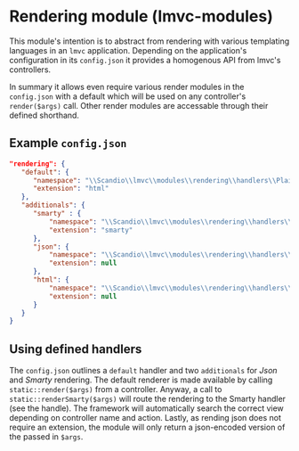 # Rendering module (lmvc-modules)

This module's intention is to abstract from rendering with various templating languages in an `lmvc` application.
Depending on the application's configuration in its `config.json` it provides a homogenous API from lmvc's controllers.

In summary it allows even require various render modules in the `config.json` with a default which will be used
on any controller's `render($args)` call. Other render modules are accessable through their defined shorthand.

## Example `config.json`

```json
"rendering": {
   "default": {
      "namespace": "\\Scandio\\lmvc\\modules\\rendering\\handlers\\PlainHandler",
      "extension": "html"
   },
   "additionals": {
      "smarty" : {
          "namespace": "\\Scandio\\lmvc\\modules\\rendering\\handlers\\SmartyHandler",
          "extension": "smarty"
      },
      "json": {
          "namespace": "\\Scandio\\lmvc\\modules\\rendering\\handlers\\JsonHandler",
          "extension": null
      },
      "html": {
          "namespace": "\\Scandio\\lmvc\\modules\\rendering\\handlers\\HtmlHandler",
          "extension": null
      }
   }
}
```

## Using defined handlers

The `config.json` outlines a `default` handler and two `additionals` for *Json* and *Smarty* rendering. The default
renderer is made available by calling `static::render($args)` from a controller. Anyway, a call to `static::renderSmarty($args)`
will route the rendering to the Smarty handler (see the handle). The framework will automatically search the
correct view depending on controller name and action. Lastly, as rending json does not require an extension, the
module will only return a json-encoded version of the passed in `$args`.